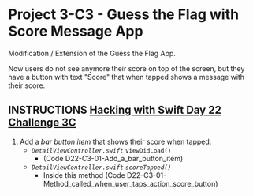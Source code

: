 # Project 3-C3 - Guess the Flag with Score Message App

Modification / Extension of the Guess the Flag App.

Now users do not see anymore their score on top of the screen, but they have a button with text "Score" that when tapped shows a message with their score.

## INSTRUCTIONS [Hacking with Swift Day 22 Challenge 3C](https://www.hackingwithswift.com/read/3/3/wrap-up)

1. Add a _bar button item_ that shows their score when tapped.
   - _`DetailViewController.swift`_ `viewDidLoad()`
     - (Code D22-C3-01-Add_a_bar_button_item)
   - _`DetailViewController.swift`_ _`scoreTapped()`_
     - Inside this method (Code D22-C3-01-Method_called_when_user_taps_action_score_button)
